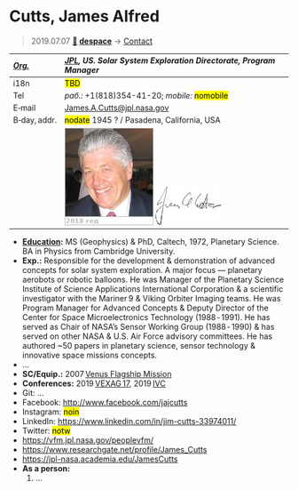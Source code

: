 # Cutts, James Alfred
> 2019.07.07 **[🚀](../index/index.md) [despace](index.md)** → [Contact](contact.md)

|*[Org.](contact.md)*|*[JPL](zz_jpl.md), US. Solar System Exploration Directorate, Program Manager*|
|:--|:--|
|i18n| <mark>TBD</mark> |
|Tel|*раб.:* +1(818)354-41-20; *mobile:* <mark>nomobile</mark> |
|E‑mail| <James.A.Cutts@jpl.nasa.gov> |
|B‑day, addr.| <mark>nodate</mark> 1945 ? / Pasadena, California, USA |
|| [![](f/contact/c/cutts1_photo_thumb.jpg)](f/contact/c/cutts1_photo.jpg) [![](f/contact/c/cutts1_sign_thumb.jpg)](f/contact/c/cutts1_sign.png) |

   - **[Education](edu.md):** MS (Geophysics) & PhD, Caltech, 1972, Planetary Science. BA in Physics from Cambridge University.
   - **Exp.:** Responsible for the development & demonstration of advanced concepts for solar system exploration. A major focus — planetary aerobots or robotic balloons. He was Manager of the Planetary Science Institute of Science Applications International Corporation & a scientific investigator with the Mariner 9 & Viking Orbiter Imaging teams. He was Program Manager for Advanced Concepts & Deputy Director of the Center for Space Microelectronics Technology (1988 ‑ 1991). He has served as Chair of NASA’s Sensor Working Group (1988 ‑ 1990) & has served on other NASA & U.S. Air Force advisory committees. He has authored ~50 papers in planetary science, sensor technology & innovative space missions concepts.
   - …
   - **SC/Equip.:** 2007 [Venus Flagship Mission](venus_flagship_mission.md)
   - **Conferences:** 2019 [VEXAG 17](vexag_2019.md), 2019 [IVC](ivc_2019.md)
   - Git: …
   - Facebook: <http://www.facebook.com/jajcutts>
   - Instagram: <mark>noin</mark>
   - LinkedIn: <https://www.linkedin.com/in/jim-cutts-33974011/>
   - Twitter: <mark>notw</mark>
   - <https://vfm.jpl.nasa.gov/peoplevfm/>
   - <https://www.researchgate.net/profile/James_Cutts>
   - <https://jpl-nasa.academia.edu/JamesCutts>
   - **As a person:**
      1. …
